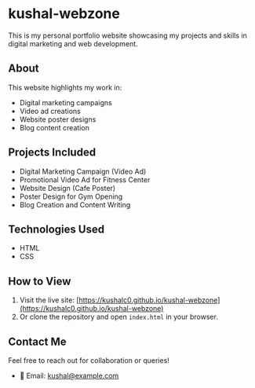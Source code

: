 # kushal-webzone
This is my personal portfolio website showcasing my projects and skills in digital marketing and web development.

## About
This website highlights my work in:
- Digital marketing campaigns
- Video ad creations
- Website poster designs
- Blog content creation

## Projects Included
- Digital Marketing Campaign (Video Ad)
- Promotional Video Ad for Fitness Center
- Website Design (Cafe Poster)
- Poster Design for Gym Opening
- Blog Creation and Content Writing

## Technologies Used
- HTML
- CSS

## How to View
1. Visit the live site: [https://kushalc0.github.io/kushal-webzone](https://kushalc0.github.io/kushal-webzone)
2. Or clone the repository and open `index.html` in your browser.

## Contact Me
Feel free to reach out for collaboration or queries!
- 📧 Email: kushal@example.com
